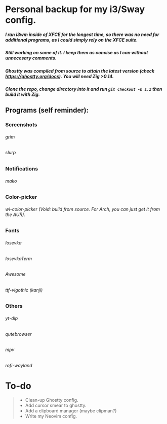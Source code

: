 # Personal backup for my i3/Sway config.

##### I ran i3wm inside of XFCE for the longest time, so there was no need for additional programs, as I could simply rely on the XFCE suite.
##### Still working on some of it. I keep them as concise as I can without unnecesary comments.
##### Ghostty was compiled from source to attain the latest version (check https://ghostty.org/docs). You will need Zig >0.14. 
##### Clone the repo, change directory into it and run `git checkout -b 1.2` then build it with Zig.
## **Programs (self reminder):**
### Screenshots
###### grim
###### slurp
    
### Notifications
###### mako

### Color-picker
###### wl-color-picker (Void: build from source. For Arch, you can just get it from the AUR).

### Fonts
###### Iosevka
###### IosevkaTerm
###### Awesome
###### ttf-vlgothic (kanji)

### Others
###### yt-dlp
###### qutebrowser
###### mpv
###### rofi-wayland 
    
# To-do
> - Clean-up Ghostty config.
> - Add cursor smear to ghostty.
> - Add a clipboard manager (maybe clipman?)
> - Write my Neovim config.
